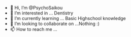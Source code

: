 - 👋 Hi, I’m @PsychoSaikou
- 👀 I’m interested in ... Dentistry
- 🌱 I’m currently learning ... Basic Highschool knowledge
- 💞️ I’m looking to collaborate on ...Nothing :)
- 📫 How to reach me ...

<!---
PsychoSaikou/PsychoSaikou is a ✨ special ✨ repository because its `README.md` (this file) appears on your GitHub profile.
You can click the Preview link to take a look at your changes.
--->
